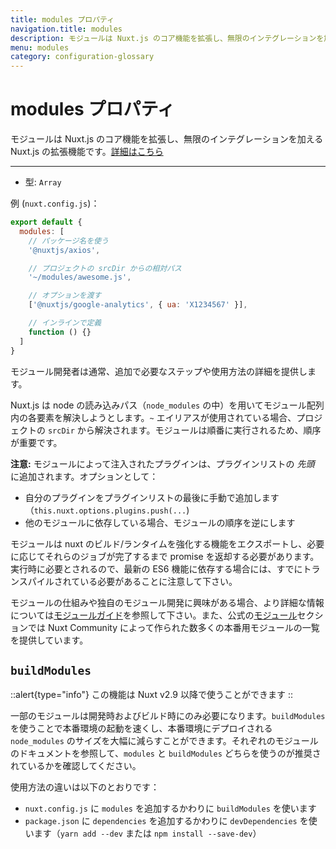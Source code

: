 ```yaml
---
title: modules プロパティ
navigation.title: modules
description: モジュールは Nuxt.js のコア機能を拡張し、無限のインテグレーションを加える Nuxt.js の拡張機能です。
menu: modules
category: configuration-glossary
---
```

# modules プロパティ

モジュールは Nuxt.js のコア機能を拡張し、無限のインテグレーションを加える Nuxt.js の拡張機能です。[詳細はこちら](/docs/directory-structure/modules)

---

- 型: `Array`

例 (`nuxt.config.js`)：

```js
export default {
  modules: [
    // パッケージ名を使う
    '@nuxtjs/axios',

    // プロジェクトの srcDir からの相対パス
    '~/modules/awesome.js',

    // オプションを渡す
    ['@nuxtjs/google-analytics', { ua: 'X1234567' }],

    // インラインで定義
    function () {}
  ]
}
```

モジュール開発者は通常、追加で必要なステップや使用方法の詳細を提供します。

Nuxt.js は node の読み込みパス（`node_modules` の中）を用いてモジュール配列内の各要素を解決しようとします。`~` エイリアスが使用されている場合、プロジェクトの `srcDir` から解決されます。モジュールは順番に実行されるため、順序が重要です。

**注意:** モジュールによって注入されたプラグインは、プラグインリストの *先頭* に追加されます。オプションとして：
- 自分のプラグインをプラグインリストの最後に手動で追加します（`this.nuxt.options.plugins.push(...`)
- 他のモジュールに依存している場合、モジュールの順序を逆にします

モジュールは nuxt のビルド/ランタイムを強化する機能をエクスポートし、必要に応じてそれらのジョブが完了するまで promise を返却する必要があります。実行時に必要とされるので、最新の ES6 機能に依存する場合には、すでにトランスパイルされている必要があることに注意して下さい。

モジュールの仕組みや独自のモジュール開発に興味がある場合、より詳細な情報については[モジュールガイド](/docs/directory-structure/modules)を参照して下さい。また、公式の[モジュール](https://github.com/nuxt-community/awesome-nuxt#modules)セクションでは Nuxt Community によって作られた数多くの本番用モジュールの一覧を提供しています。

## `buildModules`

::alert{type="info"}
この機能は Nuxt v2.9 以降で使うことができます
::

一部のモジュールは開発時およびビルド時にのみ必要になります。`buildModules` を使うことで本番環境の起動を速くし、本番環境にデプロイされる `node_modules` のサイズを大幅に減らすことができます。それぞれのモジュールのドキュメントを参照して、`modules` と `buildModules` どちらを使うのが推奨されているかを確認してください。

使用方法の違いは以下のとおりです：

- `nuxt.config.js` に `modules` を追加するかわりに `buildModules` を使います
- `package.json` に `dependencies` を追加するかわりに `devDependencies` を使います（`yarn add --dev` または `npm install --save-dev`） 
